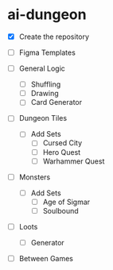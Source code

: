 # ai-dungeon

- [x] Create the repository
- [ ] Figma Templates
- [ ] General Logic
  - [ ] Shuffling
  - [ ] Drawing
  - [ ] Card Generator
- [ ] Dungeon Tiles
  - [ ] Add Sets
    - [ ] Cursed City
    - [ ] Hero Quest
    - [ ] Warhammer Quest
- [ ] Monsters
  - [ ] Add Sets
    - [ ] Age of Sigmar
    - [ ] Soulbound
- [ ] Loots
  - [ ] Generator
- [ ] Between Games
 
